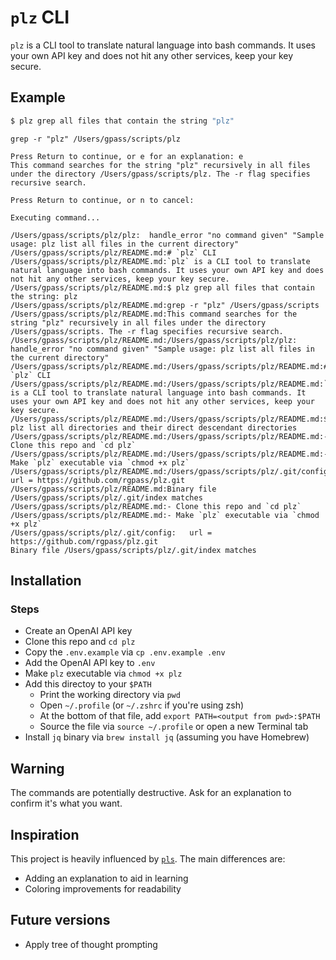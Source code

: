 # `plz` CLI

`plz` is a CLI tool to translate natural language into bash commands. It uses your own API key and does not hit any other services, keep your key secure.

## Example

```bash
$ plz grep all files that contain the string "plz"
```

```text
grep -r "plz" /Users/gpass/scripts/plz

Press Return to continue, or e for an explanation: e
This command searches for the string "plz" recursively in all files under the directory /Users/gpass/scripts/plz. The -r flag specifies recursive search.

Press Return to continue, or n to cancel:

Executing command...

/Users/gpass/scripts/plz/plz:  handle_error "no command given" "Sample usage: plz list all files in the current directory"
/Users/gpass/scripts/plz/README.md:# `plz` CLI
/Users/gpass/scripts/plz/README.md:`plz` is a CLI tool to translate natural language into bash commands. It uses your own API key and does not hit any other services, keep your key secure.
/Users/gpass/scripts/plz/README.md:$ plz grep all files that contain the string: plz
/Users/gpass/scripts/plz/README.md:grep -r "plz" /Users/gpass/scripts
/Users/gpass/scripts/plz/README.md:This command searches for the string "plz" recursively in all files under the directory /Users/gpass/scripts. The -r flag specifies recursive search.
/Users/gpass/scripts/plz/README.md:/Users/gpass/scripts/plz/plz:  handle_error "no command given" "Sample usage: plz list all files in the current directory"
/Users/gpass/scripts/plz/README.md:/Users/gpass/scripts/plz/README.md:# `plz` CLI
/Users/gpass/scripts/plz/README.md:/Users/gpass/scripts/plz/README.md:`plz` is a CLI tool to translate natural language into bash commands. It uses your own API key and does not hit any other services, keep your key secure.
/Users/gpass/scripts/plz/README.md:/Users/gpass/scripts/plz/README.md:$ plz list all directories and their direct descendant directories
/Users/gpass/scripts/plz/README.md:/Users/gpass/scripts/plz/README.md:- Clone this repo and `cd plz`
/Users/gpass/scripts/plz/README.md:/Users/gpass/scripts/plz/README.md:- Make `plz` executable via `chmod +x plz`
/Users/gpass/scripts/plz/README.md:/Users/gpass/scripts/plz/.git/config:   url = https://github.com/rgpass/plz.git
/Users/gpass/scripts/plz/README.md:Binary file /Users/gpass/scripts/plz/.git/index matches
/Users/gpass/scripts/plz/README.md:- Clone this repo and `cd plz`
/Users/gpass/scripts/plz/README.md:- Make `plz` executable via `chmod +x plz`
/Users/gpass/scripts/plz/.git/config:   url = https://github.com/rgpass/plz.git
Binary file /Users/gpass/scripts/plz/.git/index matches
```

## Installation

### Steps

- Create an OpenAI API key
- Clone this repo and `cd plz`
- Copy the `.env.example` via `cp .env.example .env`
- Add the OpenAI API key to `.env`
- Make `plz` executable via `chmod +x plz`
- Add this directoy to your `$PATH`
  - Print the working directory via `pwd`
  - Open `~/.profile` (or `~/.zshrc` if you're using zsh)
  - At the bottom of that file, add `export PATH=<output from pwd>:$PATH`
  - Source the file via `source ~/.profile` or open a new Terminal tab
- Install `jq` binary via `brew install jq` (assuming you have Homebrew)

## Warning

The commands are potentially destructive. Ask for an explanation to confirm it's what you want.

## Inspiration

This project is heavily influenced by [`pls`](https://github.com/MxDkl/pls). The main differences are:

- Adding an explanation to aid in learning
- Coloring improvements for readability

## Future versions

- Apply tree of thought prompting
